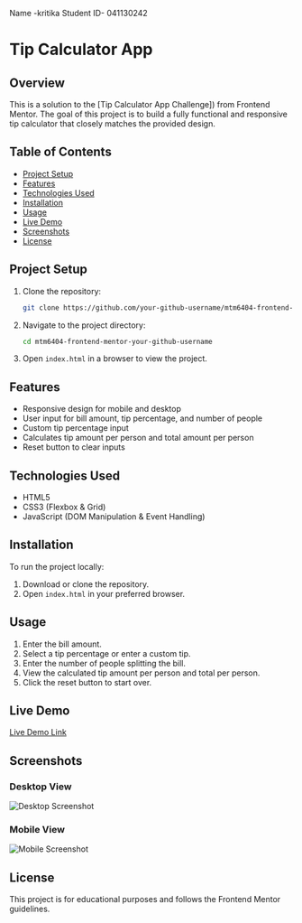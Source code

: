 Name -kritika
Student ID- 041130242
# Tip Calculator App

## Overview
This is a solution to the [Tip Calculator App Challenge]) from Frontend Mentor. The goal of this project is to build a fully functional and responsive tip calculator that closely matches the provided design.

## Table of Contents
- [Project Setup](#project-setup)
- [Features](#features)
- [Technologies Used](#technologies-used)
- [Installation](#installation)
- [Usage](#usage)
- [Live Demo](#live-demo)
- [Screenshots](#screenshots)
- [License](#license)

## Project Setup
1. Clone the repository:
   ```sh
   git clone https://github.com/your-github-username/mtm6404-frontend-mentor-your-github-username.git
   ```
2. Navigate to the project directory:
   ```sh
   cd mtm6404-frontend-mentor-your-github-username
   ```
3. Open `index.html` in a browser to view the project.

## Features
- Responsive design for mobile and desktop
- User input for bill amount, tip percentage, and number of people
- Custom tip percentage input
- Calculates tip amount per person and total amount per person
- Reset button to clear inputs

## Technologies Used
- HTML5
- CSS3 (Flexbox & Grid)
- JavaScript (DOM Manipulation & Event Handling)

## Installation
To run the project locally:
1. Download or clone the repository.
2. Open `index.html` in your preferred browser.

## Usage
1. Enter the bill amount.
2. Select a tip percentage or enter a custom tip.
3. Enter the number of people splitting the bill.
4. View the calculated tip amount per person and total per person.
5. Click the reset button to start over.

## Live Demo
[Live Demo Link](https://your-live-demo-link.com)

## Screenshots
### Desktop View
![Desktop Screenshot](.C:\Users\kriti\OneDrive\Pictures\Screenshots\desktop-view-png.png)
### Mobile View
![Mobile Screenshot](./screenshots/mobile-view.png)

## License
This project is for educational purposes and follows the Frontend Mentor guidelines.

